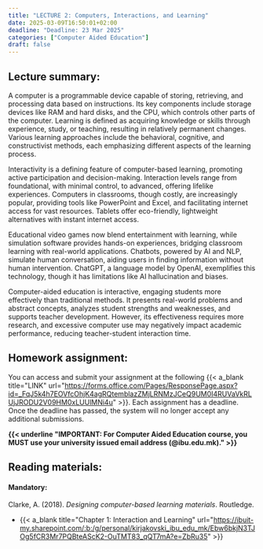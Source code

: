 ```yaml
---
title: "LECTURE 2: Computers, Interactions, and Learning"
date: 2025-03-09T16:50:01+02:00
deadline: "Deadline: 23 Mar 2025"
categories: ["Computer Aided Education"]
draft: false
---
```


## Lecture summary:

A computer is a programmable device capable of storing, retrieving, and processing data based on instructions. Its key components include storage devices like RAM and hard disks, and the CPU, which controls other parts of the computer. Learning is defined as acquiring knowledge or skills through experience, study, or teaching, resulting in relatively permanent changes. Various learning approaches include the behavioral, cognitive, and constructivist methods, each emphasizing different aspects of the learning process.

Interactivity is a defining feature of computer-based learning, promoting active participation and decision-making. Interaction levels range from foundational, with minimal control, to advanced, offering lifelike experiences. Computers in classrooms, though costly, are increasingly popular, providing tools like PowerPoint and Excel, and facilitating internet access for vast resources. Tablets offer eco-friendly, lightweight alternatives with instant internet access.

Educational video games now blend entertainment with learning, while simulation software provides hands-on experiences, bridging classroom learning with real-world applications. Chatbots, powered by AI and NLP, simulate human conversation, aiding users in finding information without human intervention. ChatGPT, a language model by OpenAI, exemplifies this technology, though it has limitations like AI hallucination and biases.

Computer-aided education is interactive, engaging students more effectively than traditional methods. It presents real-world problems and abstract concepts, analyzes student strengths and weaknesses, and supports teacher development. However, its effectiveness requires more research, and excessive computer use may negatively impact academic performance, reducing teacher-student interaction time.

## Homework assignment:

You can access and submit your assignment at the following {{< a_blank title="LINK" url="https://forms.office.com/Pages/ResponsePage.aspx?id=_FqJ5k4h7EOVfcOhjK4agRQtemblazZMjLRNMzJCeQ9UM0I4RUVaVkRLUjJRODU2V09HM0xLUUlMNi4u" >}}. Each assignment has a deadline. Once the deadline has passed, the system will no longer accept any additional submissions.

**{{< underline "IMPORTANT: For Computer Aided Education course, you MUST use your university issued email address (@ibu.edu.mk)." >}}**

## Reading materials:

#### Mandatory:

Clarke, A. (2018). *Designing computer-based learning materials*. Routledge.

* {{< a_blank title="Chapter 1: Interaction and Learning" url="https://ibuit-my.sharepoint.com/:b:/g/personal/kirjakovski_ibu_edu_mk/Ebw6bkjN3TJOg5fCR3Mr7PQBteAScK2-OuTMT83_qQT7mA?e=ZbRu35" >}}

<!-- #### Optional:

Sternberg, R. J., & Sternberg, K. (2017). *Cognitive psychology* (7th ed.). Cengage Learning. {{< a_blank title="(.pdf)" url="https://ibuit-my.sharepoint.com/:b:/g/personal/kirjakovski_ibu_edu_mk/ERiMyzJ-LotFqEk0Z-J7C8YBtWEfSvELdtfNbQ8B1T6RsA?e=JBOlVH" >}}

* Chapter 1: Introduction to Cognitive Psychology -->
